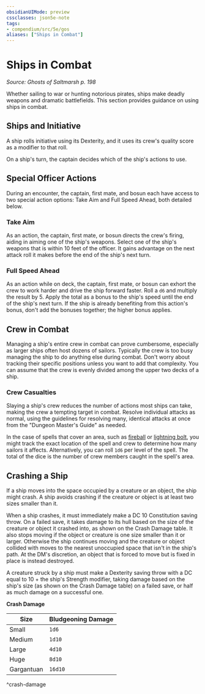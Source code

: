```yaml
---
obsidianUIMode: preview
cssclasses: json5e-note
tags:
- compendium/src/5e/gos
aliases: ["Ships in Combat"]
---
```

# Ships in Combat
*Source: Ghosts of Saltmarsh p. 198* 

Whether sailing to war or hunting notorious pirates, ships make deadly weapons and dramatic battlefields. This section provides guidance on using ships in combat.

## Ships and Initiative

A ship rolls initiative using its Dexterity, and it uses its crew's quality score as a modifier to that roll.

On a ship's turn, the captain decides which of the ship's actions to use.

## Special Officer Actions

During an encounter, the captain, first mate, and bosun each have access to two special action options: Take Aim and Full Speed Ahead, both detailed below.

### Take Aim

As an action, the captain, first mate, or bosun directs the crew's firing, aiding in aiming one of the ship's weapons. Select one of the ship's weapons that is within 10 feet of the officer. It gains advantage on the next attack roll it makes before the end of the ship's next turn.

### Full Speed Ahead

As an action while on deck, the captain, first mate, or bosun can exhort the crew to work harder and drive the ship forward faster. Roll a `d6` and multiply the result by 5. Apply the total as a bonus to the ship's speed until the end of the ship's next turn. If the ship is already benefiting from this action's bonus, don't add the bonuses together; the higher bonus applies.

## Crew in Combat

Managing a ship's entire crew in combat can prove cumbersome, especially as larger ships often host dozens of sailors. Typically the crew is too busy managing the ship to do anything else during combat. Don't worry about tracking their specific positions unless you want to add that complexity. You can assume that the crew is evenly divided among the upper two decks of a ship.

### Crew Casualties

Slaying a ship's crew reduces the number of actions most ships can take, making the crew a tempting target in combat. Resolve individual attacks as normal, using the guidelines for resolving many, identical attacks at once from the "Dungeon Master's Guide" as needed.

In the case of spells that cover an area, such as [fireball](/3-Mechanics/CLI/spells/fireball.md) or [lightning bolt](/3-Mechanics/CLI/spells/lightning-bolt.md), you might track the exact location of the spell and crew to determine how many sailors it affects. Alternatively, you can roll `1d6` per level of the spell. The total of the dice is the number of crew members caught in the spell's area.

## Crashing a Ship

If a ship moves into the space occupied by a creature or an object, the ship might crash. A ship avoids crashing if the creature or object is at least two sizes smaller than it.

When a ship crashes, it must immediately make a DC 10 Constitution saving throw. On a failed save, it takes damage to its hull based on the size of the creature or object it crashed into, as shown on the Crash Damage table. It also stops moving if the object or creature is one size smaller than it or larger. Otherwise the ship continues moving and the creature or object collided with moves to the nearest unoccupied space that isn't in the ship's path. At the DM's discretion, an object that is forced to move but is fixed in place is instead destroyed.

A creature struck by a ship must make a Dexterity saving throw with a DC equal to 10 + the ship's Strength modifier, taking damage based on the ship's size (as shown on the Crash Damage table) on a failed save, or half as much damage on a successful one.

**Crash Damage**

| Size | Bludgeoning Damage |
|------|--------------------|
| Small | `1d6` |
| Medium | `1d10` |
| Large | `4d10` |
| Huge | `8d10` |
| Gargantuan | `16d10` |
^crash-damage
